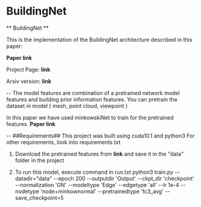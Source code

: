# BuildingNet
** BuildingNet **

This is the implementation of the BuildingNet architecture described in this paper:

**Paper link**

Project Page:
**link**

Arxiv version:
**link**

--
The model features are combination of a pretrained network model features and building prior information features.
You can pretrain the dataset in  model ( mesh, point cloud, viewpoint )

In this paper we have used minkowskiNet to train for the pretrained features.
**Paper link**

--
##Requirements##
This project was built using cuda10.1 and python3
For other requirements, look into requirements.txt

1. Download the pretrained features from **link** and save it in the "data" folder in the project

2. To run this model, execute command in run.txt
python3 train.py --datadir="data" --epoch 200 --outputdir 'Output' --ckpt_dir 'checkpoint' --normalization 'GN' --modeltype 'Edge' --edgetype 'all' --lr 1e-4 --nodetype 'node+minkownormal' --pretrainedtype 'fc3_avg' --save_checkpoint=5



